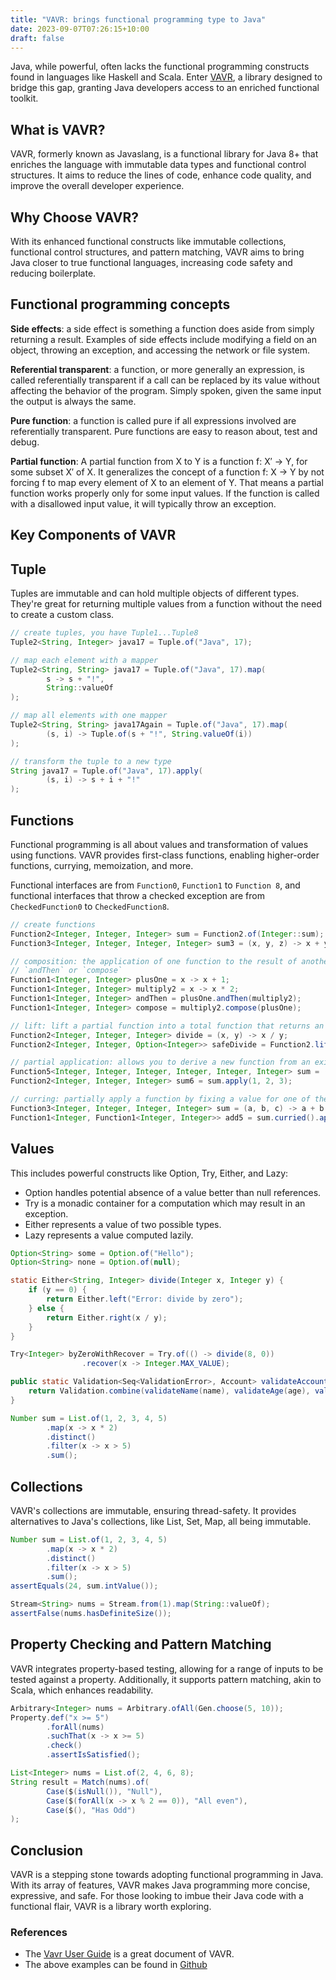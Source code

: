 ```yaml
---
title: "VAVR: brings functional programming type to Java"
date: 2023-09-07T07:26:15+10:00
draft: false
---
```


Java, while powerful, often lacks the functional programming constructs found in languages like Haskell and Scala. Enter [VAVR](https://www.vavr.io/), a library designed to bridge this gap, granting Java developers access to an enriched functional toolkit.

## What is VAVR?

VAVR, formerly known as Javaslang, is a functional library for Java 8+ that enriches the language with immutable data types and functional control structures. It aims to reduce the lines of code, enhance code quality, and improve the overall developer experience.

## Why Choose VAVR?

With its enhanced functional constructs like immutable collections, functional control structures, and pattern matching, VAVR aims to bring Java closer to true functional languages, increasing code safety and reducing boilerplate.

## Functional programming concepts

**Side effects**: a side effect is something a function does aside from simply returning a result. Examples of side effects include modifying a field on an object, throwing an exception, and accessing the network or file system.

**Referential transparent**: a function, or more generally an expression, is called referentially transparent if a call can be replaced by its value without affecting the behavior of the program. Simply spoken, given the same input the output is always the same.

**Pure function**: a function is called pure if all expressions involved are referentially transparent. Pure functions are easy to reason about, test and debug.

**Partial function**: A partial function from X to Y is a function f: X′ → Y, for some subset X′ of X. It generalizes the concept of a function f: X → Y by not forcing f to map every element of X to an element of Y. That means a partial function works properly only for some input values. If the function is called with a disallowed input value, it will typically throw an exception.

## Key Components of VAVR

## Tuple

Tuples are immutable and can hold multiple objects of different types. They're great for returning multiple values from a function without the need to create a custom class.

```java
// create tuples, you have Tuple1...Tuple8
Tuple2<String, Integer> java17 = Tuple.of("Java", 17);

// map each element with a mapper
Tuple2<String, String> java17 = Tuple.of("Java", 17).map(
        s -> s + "!",
        String::valueOf
);

// map all elements with one mapper
Tuple2<String, String> java17Again = Tuple.of("Java", 17).map(
        (s, i) -> Tuple.of(s + "!", String.valueOf(i))
);

// transform the tuple to a new type
String java17 = Tuple.of("Java", 17).apply(
        (s, i) -> s + i + "!"
);
```

## Functions

Functional programming is all about values and transformation of values using functions. VAVR provides first-class functions, enabling higher-order functions, currying, memoization, and more.

Functional interfaces are from `Function0`, `Function1` to `Function 8`, and functional interfaces that throw a checked exception are from `CheckedFunction0` to `CheckedFunction8`.

```java
// create functions
Function2<Integer, Integer, Integer> sum = Function2.of(Integer::sum);
Function3<Integer, Integer, Integer, Integer> sum3 = (x, y, z) -> x + y + z;

// composition: the application of one function to the result of another to produce a third function
// `andThen` or `compose`
Function1<Integer, Integer> plusOne = x -> x + 1;
Function1<Integer, Integer> multiply2 = x -> x * 2;
Function1<Integer, Integer> andThen = plusOne.andThen(multiply2);
Function1<Integer, Integer> compose = multiply2.compose(plusOne);

// lift: lift a partial function into a total function that returns an Option result.
Function2<Integer, Integer, Integer> divide = (x, y) -> x / y;
Function2<Integer, Integer, Option<Integer>> safeDivide = Function2.lift(divide);

// partial application: allows you to derive a new function from an existing one by fixing some values.
Function5<Integer, Integer, Integer, Integer, Integer, Integer> sum = (a, b, c, d, e) -> a + b + c + d + e;
Function2<Integer, Integer, Integer> sum6 = sum.apply(1, 2, 3);

// curring: partially apply a function by fixing a value for one of the parameters, resulting in a `Function1` function that returns a `Function1`.
Function3<Integer, Integer, Integer, Integer> sum = (a, b, c) -> a + b + c;
Function1<Integer, Function1<Integer, Integer>> add5 = sum.curried().apply(5);
```

## Values

This includes powerful constructs like Option, Try, Either, and Lazy:

- Option handles potential absence of a value better than null references.
- Try is a monadic container for a computation which may result in an exception.
- Either represents a value of two possible types.
- Lazy represents a value computed lazily.

```java
Option<String> some = Option.of("Hello");
Option<String> none = Option.of(null);

static Either<String, Integer> divide(Integer x, Integer y) {
    if (y == 0) {
        return Either.left("Error: divide by zero");
    } else {
        return Either.right(x / y);
    }
}

Try<Integer> byZeroWithRecover = Try.of(() -> divide(8, 0))
                .recover(x -> Integer.MAX_VALUE);

public static Validation<Seq<ValidationError>, Account> validateAccount(String name, Integer age, Double amount) {
    return Validation.combine(validateName(name), validateAge(age), validateAmount(amount)).ap(Account::new);
}

Number sum = List.of(1, 2, 3, 4, 5)
        .map(x -> x * 2)
        .distinct()
        .filter(x -> x > 5)
        .sum();
```

## Collections

VAVR's collections are immutable, ensuring thread-safety. It provides alternatives to Java's collections, like List, Set, Map, all being immutable.

```java
Number sum = List.of(1, 2, 3, 4, 5)
        .map(x -> x * 2)
        .distinct()
        .filter(x -> x > 5)
        .sum();
assertEquals(24, sum.intValue());

Stream<String> nums = Stream.from(1).map(String::valueOf);
assertFalse(nums.hasDefiniteSize());
```

## Property Checking and Pattern Matching

VAVR integrates property-based testing, allowing for a range of inputs to be tested against a property. Additionally, it supports pattern matching, akin to Scala, which enhances readability.

```java
Arbitrary<Integer> nums = Arbitrary.ofAll(Gen.choose(5, 10));
Property.def("x >= 5")
        .forAll(nums)
        .suchThat(x -> x >= 5)
        .check()
        .assertIsSatisfied();

List<Integer> nums = List.of(2, 4, 6, 8);
String result = Match(nums).of(
        Case($(isNull()), "Null"),
        Case($(forAll(x -> x % 2 == 0)), "All even"),
        Case($(), "Has Odd")
);
```

## Conclusion

VAVR is a stepping stone towards adopting functional programming in Java. With its array of features, VAVR makes Java programming more concise, expressive, and safe. For those looking to imbue their Java code with a functional flair, VAVR is a library worth exploring.


### References

- The [Vavr User Guide](https://docs.vavr.io/) is a great document of VAVR.
- The above examples can be found in [Github](https://github.com/nkcoder/fp-with-vavr)